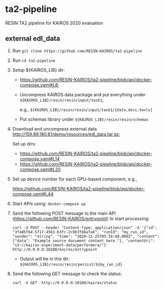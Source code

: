 # ta2-pipeline
RESIN TA2 pipeline for KAIROS 2020 evaluation

## external edl_data
1. Run `git clone https://github.com/RESIN-KAIROS/ta2-pipeline`

2. Run `cd ta2-pipeline`

3. Setup ${KAIROS_LIB} dir: 
   - https://github.com/RESIN-KAIROS/ta2-pipeline/blob/api/docker-compose.yaml#L8;

   - Uncompress KAIROS data package and put everything under `${KAIROS_LIB}/resin/resin/input/task1`;
   
     e.g., `${KAIROS_LIB}/resin/resin/input/task1/{data,docs,tools}`
   
   - Put schemas library under `${KAIROS_LIB}/resin/resin/schemas`

4. Download and uncompress external data http://159.89.180.81/demo/resources/edl_data.tar.gz;

   Set up dirs: 
   - https://github.com/RESIN-KAIROS/ta2-pipeline/blob/api/docker-compose.yaml#L14
   - https://github.com/RESIN-KAIROS/ta2-pipeline/blob/api/docker-compose.yaml#L20
   
5. Set up device number for each GPU-based component, e.g.,
   
   https://github.com/RESIN-KAIROS/ta2-pipeline/blob/api/docker-compose.yaml#L44
   
6. Start APIs using: `docker-compose up`

7. Send the following POST message to the main API (https://github.com/RESIN-KAIROS/entrypoint) to start processing:

       curl -X POST --header "Content-Type: application/json" -d '{"id": "3fa85f64-5717-4562-b3fc-2c963f66afa6", "runId": "my_run_id", "sender": "string", "time": "2020-11-25T03:34:48.008Z", "content": {"data": "Example source document content here."}, "contentUri": "s3://kairos-experiment-data/performera/"}' http://0.0.0.0:10100/kairos/entrypoint

   - Output will be in this dir: `${KAIROS_LIB}/resin/resin/persist/${my_run_id}`
   
8. Send the following GET message to check the status:

       curl -X GET  http://0.0.0.0:10100/kairos/status
